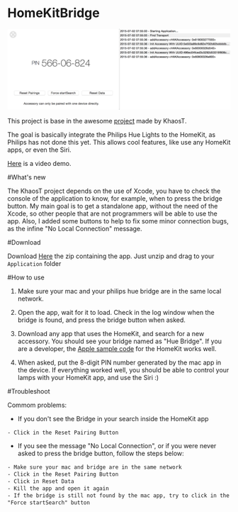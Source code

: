 HomeKitBridge
=============

![Image of Yaktocat](Images/image_1.png)

This project is base in the awesome [project](https://github.com/KhaosT/HomeKitBridge) made by KhaosT.

The goal is basically integrate the Philips Hue Lights to the HomeKit, as Philips has not done this yet. This allows cool features, like use any HomeKit apps, or even the Siri.

[Here](http://instagram.com/p/qnIxZGjkiN/) is a video demo.

#What's new

The KhaosT project depends on the use of Xcode, you have to check the console of the application to know, for example, when to press the bridge button. My main goal is to get a standalone app, without the need of the Xcode, so other people that are not programmers will be able to use the app.  Also, I added some buttons to help to fix some minor connection bugs, as the infine "No Local Connection" message.

#Download

Download [Here](https://github.com/lucasecf/HomeKitBridge/releases/download/1.0/HomeKitBridge.zip) the zip containing the app. Just unzip and drag to your ```Application``` folder

#How to use

1. Make sure your mac and your philips hue bridge are in the same local network.

2. Open the app, wait for it to load. Check in the log window when the bridge is found, and press the bridge button when asked.

3. Download any app that uses the HomeKit, and search for a new accessory. You should see your bridge named as "Hue Bridge". If you are a developer, the [Apple sample code](https://developer.apple.com/library/ios/samplecode/HomeKitCatalog/Introduction/Intro.html) for the HomeKit works well.

4. When asked, put the 8-digit PIN number generated by the mac app in the device. If everything worked well, you should be able to control your lamps with your HomeKit app, and use the Siri :)

#Troubleshoot

Commom problems:

* If you don't see the Bridge in your search inside the HomeKit app
 
```
- Click in the Reset Pairing Button
```

* If you see the message "No Local Connection", or if you were never asked to press the bridge button, follow the steps below:

```
- Make sure your mac and bridge are in the same network
- Click in the Reset Pairing Button
- Click in Reset Data
- Kill the app and open it again
- If the bridge is still not found by the mac app, try to click in the "Force startSearch" button
```

